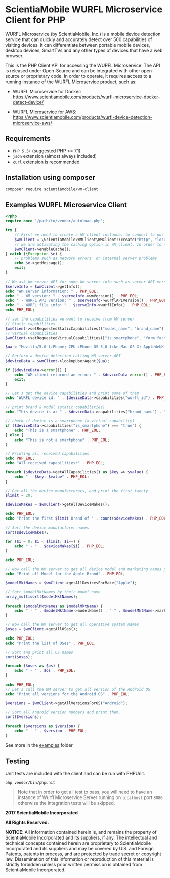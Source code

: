 # ScientiaMobile WURFL Microservice Client for PHP

WURFL Microservice (by ScientiaMobile, Inc.) is a mobile device detection service that can quickly and accurately detect over 500 capabilities of visiting devices. It can differentiate between portable mobile devices, desktop devices, SmartTVs and any other types of devices that have a web browser.

This is the PHP Client API for accessing the WURFL Microservice. The API is released under Open-Source and can be integrated with other open-source or proprietary code. In order to operate, it requires access to a running instance of the WURFL Microservice product, such as:

- WURFL Microservice for Docker: https://www.scientiamobile.com/products/wurfl-microservice-docker-detect-device/

- WURFL Microservice for AWS: https://www.scientiamobile.com/products/wurfl-device-detection-microservice-aws/ 

## Requirements

 - `PHP 5.5+` (suggested PHP >= 7.1)
 - `json` extension (almost always included)
 - `curl` extension is recommended

## Installation using composer

```
composer require scientiamobile/wm-client
```

## Examples WURFL Microservice Client

```php
<?php
require_once '/path/to/vendor/autoload.php';

try {
    // First we need to create a WM client instance, to connect to our WM server API at the specified host and port.
    $wmClient = \ScientiaMobile\WMClient\WMClient::create("http", "localhost", "8080");
    // we are activating the caching option in WM client. In order to not use cache, you just to need to omit enableCache call
    $wmClient->enableCache();
} catch (\Exception $e) {
    // problems such as network errors  or internal server problems
    echo $e->getMessage();
    exit;
}

// We ask Wm server API for some Wm server info such as server API version and info about WURFL API and file used by WM server.
$serveInfo = $wmClient->getInfo();
echo "WM server information: " . PHP_EOL;
echo " - WM version: " . $serveInfo->wmVersion() . PHP_EOL;
echo " - WURFL API version: " . $serveInfo->wurflAPIVersion() . PHP_EOL;
echo " - WURFL file info: " . $serveInfo->wurflInfo() . PHP_EOL;
echo PHP_EOL;

// set the capabilities we want to receive from WM server
// Static capabilities
$wmClient->setRequestedStaticCapabilities(["model_name", "brand_name"]);
// Virtual capabilities
$wmClient->setRequestedVirtualCapabilities(["is_smartphone", "form_factor"]);

$ua = "Mozilla/5.0 (iPhone; CPU iPhone OS 5_0 like Mac OS X) AppleWebKit/534.46 (KHTML, like Gecko) Version/5.1 Mobile/9A334 Safari/7534.48.3";

// Perform a device detection calling WM server API
$deviceData = $wmClient->lookupUserAgent($ua);

if ($deviceData->error()) {
    echo "WM client returned an error: " . $deviceData->error() . PHP_EOL;
    exit;
}

// Let's get the device capabilities and print some of them
echo "WURFL device id: " . $deviceData->capabilities("wurfl_id") . PHP_EOL;

// print brand & model (static capabilities)
echo "This device is a: " . $deviceData->capabilities("brand_name") . " " . $deviceData->capabilities("model_name") . PHP_EOL;

// check if device is a smartphone (a virtual capability)
if ($deviceData->capabilities("is_smartphone") === "true") {
    echo "This is a smartphone" . PHP_EOL;
} else {
    echo "This is not a smartphone" . PHP_EOL;
}

// Printing all received capabilities
echo PHP_EOL;
echo "All received capabilities:" . PHP_EOL;

foreach ($deviceData->getAllCapabilities() as $key => $value) {
    echo " - $key: $value" . PHP_EOL;
}

// Get all the device manufacturers, and print the first twenty
$limit = 20;

$deviceMakes = $wmClient->getAllDeviceMakes();

echo PHP_EOL;
echo "Print the first $limit Brand of " . count($deviceMakes) . PHP_EOL;

// Sort the device manufacturer names
sort($deviceMakes);

for ($i = 0; $i < $limit; $i++) {
    echo " - " . $deviceMakes[$i] . PHP_EOL;
}

echo PHP_EOL;

// Now call the WM server to get all device model and marketing names produced by Apple
echo "Print all Model for the Apple Brand" . PHP_EOL;

$modelMktNames = $wmClient->getAllDevicesForMake("Apple");

// Sort $modelMktNames by their model name
array_multisort($modelMktNames);

foreach ($modelMktNames as $modelMktName) {
    echo " - " . $modelMktName->modelName() . " " . $modelMktName->marketingName() . PHP_EOL;
}

// Now call the WM server to get all operative system names
$oses = $wmClient->getAllOSes();

echo PHP_EOL;
echo "Print the list of OSes" . PHP_EOL;

// Sort and print all OS names
sort($oses);

foreach ($oses as $os) {
    echo " - " . $os . PHP_EOL;
}

echo PHP_EOL;
// Let's call the WM server to get all version of the Android OS
echo "Print all versions for the Android OS" . PHP_EOL;

$versions = $wmClient->getAllVersionsForOS("Android");

// Sort all Android version numbers and print them.
sort($versions);

foreach ($versions as $version) {
    echo " - " . $version . PHP_EOL;
}
```

See more in the [examples](examples) folder 

## Testing
Unit tests are included with the client and can be run with PHPUnit.

    php vendor/bin/phpunit

> Note that in order to get all test to pass, you will need to have an 
instance of Wurfl Microservice Server running on `localhost` port `8080` 
otherwise the integration tests will be skipped.

**2017 ScientiaMobile Incorporated**

**All Rights Reserved.**

**NOTICE**:  All information contained herein is, and remains the property of
ScientiaMobile Incorporated and its suppliers, if any.  The intellectual
and technical concepts contained herein are proprietary to ScientiaMobile
Incorporated and its suppliers and may be covered by U.S. and Foreign
Patents, patents in process, and are protected by trade secret or copyright
law. Dissemination of this information or reproduction of this material is
strictly forbidden unless prior written permission is obtained from 
ScientiaMobile Incorporated.
